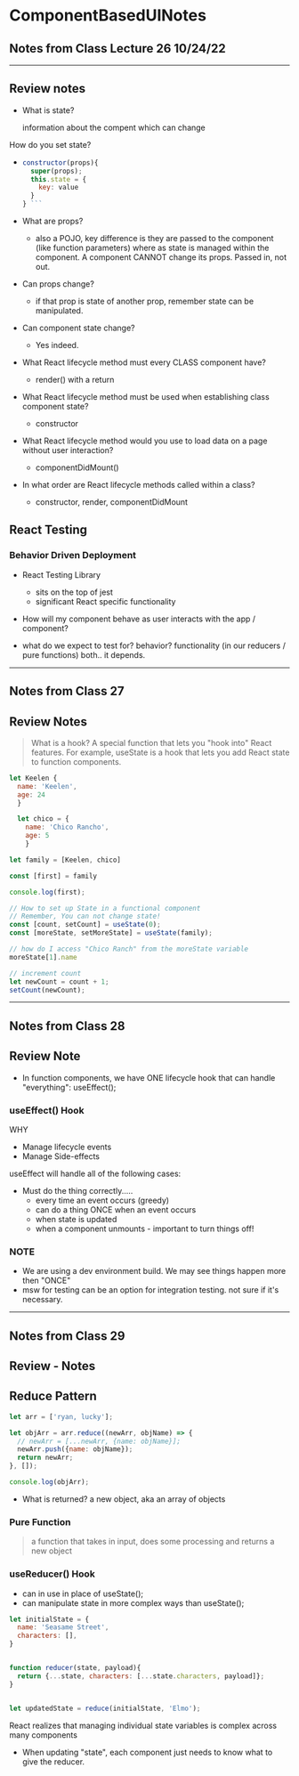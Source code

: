 # ComponentBasedUINotes

## Notes from Class Lecture 26 10/24/22

----------------------------------------------------------------------------------------------------------------------------------------------------------------------------------------------------------------

## Review notes

- What is state?

  information about the compent which can change

How do you set state?

- ```Javascript
  constructor(props){
    super(props);
    this.state = {
      key: value
    }
  } ```

- What are props?
  - also a POJO, key difference is they are passed to the component (like function parameters) where as state is managed within the component. A component CANNOT change its props. Passed in, not out.

- Can props change?
  - if that prop is state of another prop, remember state can be manipulated.

- Can component state change?
  - Yes indeed.

- What React lifecycle method must every CLASS component have?
  - render() with a return

- What React lifecycle method must be used when establishing class component state?
  - constructor

- What React lifecycle method would you use to load data on a page without user interaction?
  - componentDidMount()

- In what order are React lifecycle methods called within a class?
  - constructor, render, componentDidMount

## React Testing

### Behavior Driven Deployment

- React Testing Library
  - sits on the top of jest
  - significant React specific functionality

- How will my component behave as user interacts with the app / component?
- what do we expect to test for? behavior? functionality (in our reducers / pure functions) both.. it depends.

----------------------------------------------------------------------------------------------------------------------------------------------------------------------------------------------------------------

## Notes from Class 27

## Review Notes

> What is a hook? A special function that lets you "hook into" React features. For example, useState is a hook that lets you add React state to function components.

```JavaScript
let Keelen {
  name: 'Keelen',
  age: 24
  }

  let chico = {
    name: 'Chico Rancho',
    age: 5
    }

let family = [Keelen, chico]

const [first] = family

console.log(first);

// How to set up State in a functional component
// Remember, You can not change state!
const [count, setCount] = useState(0);
const [moreState, setMoreState] = useState(family);

// how do I access "Chico Ranch" from the moreState variable
moreState[1].name

// increment count
let newCount = count + 1;
setCount(newCount);

```

----------------------------------------------------------------------------------------------------------------------------------------------------------------------------------------------------------------

## Notes from Class 28

## Review Note

- In function components, we have ONE lifecycle hook that can handle "everything": useEffect();

### useEffect() Hook

WHY

- Manage lifecycle events
- Manage Side-effects

useEffect will handle all of the following cases:

- Must do the thing correctly.....
  - every time an event occurs (greedy)
  - can do a thing ONCE when an event occurs
  - when state is updated
  - when a component unmounts - important to turn things off!

### NOTE

- We are using a dev environment build. We may see things happen more then "ONCE"
- msw for testing can be an option for integration testing. not sure if it's necessary.

----------------------------------------------------------------------------------------------------------------------------------------------------------------------------------------------------------------

## Notes from Class 29

## Review - Notes

## Reduce Pattern

``` javascript
let arr = ['ryan, lucky'];

let objArr = arr.reduce((newArr, objName) => {
  // newArr = [...newArr, {name: objName}];
  newArr.push({name: objName});
  return newArr;
}, []);

console.log(objArr);
```

- What is returned? a new object, aka an array of objects

### Pure Function

> a function that takes in input, does some processing and returns a new object

### useReducer() Hook

- can in use in place of useState();
- can manipulate state in more complex ways than useState();

``` javascript
let initialState = {
  name: 'Seasame Street',
  characters: [],
}


function reducer(state, payload){
  return {...state, characters: [...state.characters, payload]};
}


let updatedState = reduce(initialState, 'Elmo');
```

React realizes that managing individual state variables is complex across many components

- When updating "state", each component just needs to know what to give the reducer.

